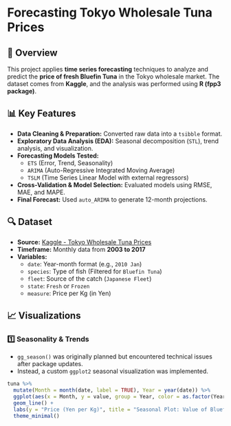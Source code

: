 # Forecasting Tokyo Wholesale Tuna Prices

## 📌 Overview
This project applies **time series forecasting** techniques to analyze and predict the **price of fresh Bluefin Tuna** in the Tokyo wholesale market. The dataset comes from **Kaggle**, and the analysis was performed using **R (fpp3 package)**.

## 📊 Key Features
- **Data Cleaning & Preparation:** Converted raw data into a `tsibble` format.
- **Exploratory Data Analysis (EDA):** Seasonal decomposition (`STL`), trend analysis, and visualization.
- **Forecasting Models Tested:**
  - `ETS` (Error, Trend, Seasonality)
  - `ARIMA` (Auto-Regressive Integrated Moving Average)
  - `TSLM` (Time Series Linear Model with external regressors)
- **Cross-Validation & Model Selection:** Evaluated models using RMSE, MAE, and MAPE.
- **Final Forecast:** Used `auto_ARIMA` to generate 12-month projections.

## 🔍 Dataset
- **Source:** [Kaggle - Tokyo Wholesale Tuna Prices]([https://www.kaggle.com/](https://www.kaggle.com/datasets/tcashion/tokyo-wholesale-tuna-prices))
- **Timeframe:** Monthly data from **2003 to 2017**
- **Variables:**
  - `date`: Year-month format (e.g., `2010 Jan`)
  - `species`: Type of fish (Filtered for `Bluefin Tuna`)
  - `fleet`: Source of the catch (`Japanese Fleet`)
  - `state`: `Fresh` or `Frozen`
  - `measure`: Price per Kg (in Yen)

## 📈 Visualizations
### 1️⃣ **Seasonality & Trends**
- `gg_season()` was originally planned but encountered technical issues after package updates.
- Instead, a custom `ggplot2` seasonal visualization was implemented.

```r
tuna %>%
  mutate(Month = month(date, label = TRUE), Year = year(date)) %>%
  ggplot(aes(x = Month, y = value, group = Year, color = as.factor(Year))) +
  geom_line() +
  labs(y = "Price (Yen per Kg)", title = "Seasonal Plot: Value of Bluefin Tuna") +
  theme_minimal()
